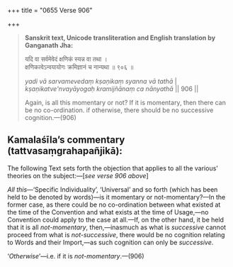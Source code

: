 +++
title = "0655 Verse 906"

+++
> **Sanskrit text, Unicode transliteration and English translation by Ganganath Jha:** 
>
> यदि वा सर्वमेवेदं क्षणिकं स्यन्न वा तथा ।  
> क्षणिकत्वेऽन्वयायोगः क्रमिज्ञानं च नान्यथा ॥ ९०६ ॥ 
>
> *yadi vā sarvamevedaṃ kṣaṇikaṃ syanna vā tathā* \|  
> *kṣaṇikatve'nvayāyogaḥ kramijñānaṃ ca nānyathā* \|\| 906 \|\| 
>
> Again, is all this momentary or not? If it is momentary, then there can be no co-ordination. if otherwise, there should be no successive cognition.—(906)



## Kamalaśīla’s commentary (tattvasaṃgrahapañjikā):

The following Text sets forth the objection that applies to all the various' theories on the subject:—[*see verse 906 above*]

*All this*—‘Specific Individuality’, ‘Universal’ and so forth (which has been held to be denoted by words)—is it momentary or not-momentary?—In the former case, as there could be no co-ordination between what existed at the time of the Convention and what exists at the time of Usage,—no Convention could apply to the case at all.—If, on the other hand, it be held that it is all *not-momentary*, then,—inasmuch as what is *successive* cannot proceed from what is *not-successive*, there would be no cognition relating to Words and their Import,—as such cognition can only be *successive*.

‘*Otherwise*’—i.e. if it is *not-momentary*.—(906)



